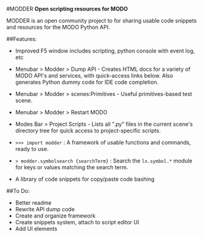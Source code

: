 #MODDER
**Open scripting resources for MODO**

MODDER is an open community project to for sharing usable code snippets and resources for the MODO Python API.

##Features:
- Improved F5 window includes scripting, python console with event log, etc
- Menubar > Modder > Dump API - Creates HTML docs for a variety of MODO API's and services, with quick-access links below. Also generates Python dummy code for IDE code completion.
- Menubar > Modder > scenes:Primitives - Useful primitives-based test scene.
- Menubar > Modder > Restart MODO
- Modes Bar > Project Scripts - Lists all ".py" files in the current scene's directory tree for quick access to project-specific scripts.
- `>>> import modder` : A framework of usable functions and commands, ready to use.

- `> modder.symbolsearch {searchTerm}` : Search the `lx.symbol.*` module for keys or values matching the search term.
- A library of code snippets for copy/paste code bashing

##To Do:
- Better readme
- Rewrite API dump code
- Create and organize framework
- Create snippets system, attach to script editor UI
- Add UI elements
